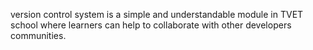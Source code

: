 version control system is a simple and understandable module in TVET school where learners can help to collaborate with other 
developers communities.
